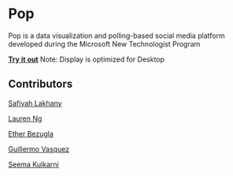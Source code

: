 # Pop

Pop is a data visualization and polling-based social media platform developed during the Microsoft New Technologist Program

**[Try it out](https://safiyahlakhany.github.io/Pop/)** Note: Display is optimized for Desktop

## Contributors
[Safiyah Lakhany](https://github.com/safiyahlakhany)

[Lauren Ng](https://github.com/laurenng)

[Ether Bezugla](https://github.com/kbezugla)

[Guillermo Vasquez](https://github.com/memovasquez)

[Seema Kulkarni](https://github.com/seemariva)
